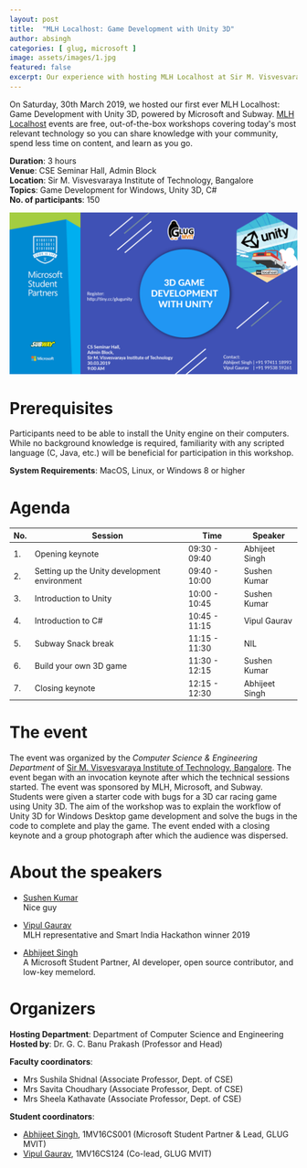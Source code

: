 ```yaml
---
layout: post
title:  "MLH Localhost: Game Development with Unity 3D"
author: absingh
categories: [ glug, microsoft ]
image: assets/images/1.jpg
featured: false
excerpt: Our experience with hosting MLH Localhost at Sir M. Visvesvaraya Institute of Technology, Bangalore, in association with Microsoft and Subway.
---
```

On Saturday, 30th March 2019, we hosted our first ever MLH Localhost: Game Development with Unity 3D, powered by Microsoft and Subway. [MLH Localhost](https://localhost.mlh.io/) events are free, out-of-the-box workshops covering today's most relevant technology so you can share knowledge with your community, spend less time on content, and learn as you go.

**Duration**: 3 hours  
**Venue**: CSE Seminar Hall, Admin Block  
**Location**: Sir M. Visvesvaraya Institute of Technology, Bangalore  
**Topics**: Game Development for Windows, Unity 3D, C#  
**No. of participants**: 150

![](/assets/images/unity3d/poster.jpg)

# Prerequisites
Participants need to be able to install the Unity engine on their computers. While no background knowledge is required, familiarity with any scripted language (C, Java, etc.) will be beneficial for participation in this workshop.

**System Requirements**: MacOS, Linux, or Windows 8 or higher

# Agenda

| No. | Session | Time | Speaker |
|-----|---------|------|---------|
|  1. | Opening keynote  | 09:30 - 09:40  | Abhijeet Singh |
|  2. | Setting up the Unity development environment  | 09:40 - 10:00  | Sushen Kumar |
|  3. | Introduction to Unity | 10:00 - 10:45 | Sushen Kumar |
|  4. | Introduction to C# | 10:45 - 11:15 | Vipul Gaurav |
|  5. | Subway Snack break | 11:15 - 11:30 | NIL |
|  6. | Build your own 3D game | 11:30 - 12:15 | Sushen Kumar |
|  7. | Closing keynote | 12:15 - 12:30 | Abhijeet Singh |
  

# The event

The event was organized by the *Computer Science & Engineering Department* of [Sir M. Visvesvaraya Institute of Technology, Bangalore](http://sirmvit.edu). The event began with an invocation keynote after which the technical sessions started. The event was sponsored by MLH, Microsoft, and Subway. Students were given a starter code with bugs for a 3D car racing game using Unity 3D. The aim of the workshop was to explain the workflow of Unity 3D for Windows Desktop game development and solve the bugs in the code to complete and play the game. The event ended with a closing keynote and a group photograph after which the audience was dispersed.

# About the speakers

- [Sushen Kumar]()  
    Nice guy

- [Vipul Gaurav](https://www.linkedin.com/in/vipul-gaurav/)  
    MLH representative and Smart India Hackathon winner 2019

- [Abhijeet Singh](http://absingh.com/)  
    A Microsoft Student Partner, AI developer, open source contributor, and low-key memelord.

# Organizers
**Hosting Department**: Department of Computer Science and Engineering  
**Hosted by**: Dr. G. C. Banu Prakash (Professor and Head)  

**Faculty coordinators**:
- Mrs Sushila Shidnal (Associate Professor, Dept. of CSE)
- Mrs Savita Choudhary (Associate Professor, Dept. of CSE)
- Mrs Sheela Kathavate (Associate Professor, Dept. of CSE)

**Student coordinators**:
- [Abhijeet Singh](http://absingh.com), 1MV16CS001 (Microsoft Student Partner & Lead, GLUG MVIT)
- [Vipul Gaurav](https://www.linkedin.com/in/vipul-gaurav/), 1MV16CS124 (Co-lead, GLUG MVIT)
